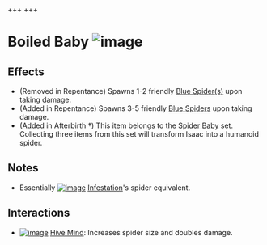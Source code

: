 +++
+++

 # Boiled Baby ![image](/image/Boiled_Baby.png) 


Effects
---------


* (Removed in Repentance) Spawns 1-2 friendly [Blue Spider(s)](/wiki/Blue_Spider "Blue Spider") upon taking damage.
* (Added in Repentance) Spawns 3-5 friendly [Blue Spiders](/wiki/Blue_Spider "Blue Spider") upon taking damage.
* (Added in Afterbirth †) This item belongs to the [Spider Baby](/wiki/Spider_Baby_(Transformation) "Spider Baby (Transformation)") set. Collecting three items from this set will transform Isaac into a humanoid spider.


Notes
-------


* Essentially [![image](/image/Infestation.png)](/wiki/Infestation "Infestation") [Infestation](/wiki/Infestation "Infestation")'s spider equivalent.


Interactions
--------------


* [![image](/image/Hive_Mind.png)](/wiki/Hive_Mind "Hive Mind") [Hive Mind](/wiki/Hive_Mind "Hive Mind"): Increases spider size and doubles damage.


